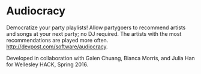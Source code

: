 # Audiocracy
Democratize your party playlists! Allow partygoers to recommend artists and songs at your next party; no DJ required. The artists with the most recommendations are played more often. http://devpost.com/software/audiocracy. 

Developed in collaboration with Galen Chuang, Bianca Morris, and Julia Han for Wellesley HACK, Spring 2016. 
